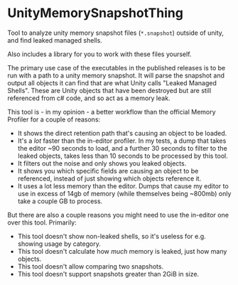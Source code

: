 # UnityMemorySnapshotThing

Tool to analyze unity memory snapshot files (`*.snapshot`) outside of unity, and find leaked managed shells.

Also includes a library for you to work with these files yourself.

The primary use case of the executables in the published releases is to be run with a path to a unity memory snapshot. It will parse the snapshot and output all objects it can find that are what Unity calls "Leaked Managed Shells". These are Unity objects that have been destroyed but are still referenced from c# code, and so act as a memory leak. 

This tool is - in my opinion - a better workflow than the official Memory Profiler for a couple of reasons:
- It shows the direct retention path that's causing an object to be loaded.
- It's a *lot* faster than the in-editor profiler. In my tests, a dump that takes the editor ~90 seconds to load, and a further 30 seconds to filter to the leaked objects, takes less than 10 seconds to be processed by this tool.
- It filters out the noise and only shows you leaked objects.
- It shows you which specific fields are causing an object to be referenced, instead of just showing which objects reference it.
- It uses a lot less memory than the editor. Dumps that cause my editor to use in excess of 14gb of memory (while themselves being ~800mb) only take a couple GB to process.

But there are also a couple reasons you might need to use the in-editor one over this tool. Primarily:
- This tool doesn't show non-leaked shells, so it's useless for e.g. showing usage by category.
- This tool doesn't calculate how *much* memory is leaked, just how many objects.
- This tool doesn't allow comparing two snapshots.
- This tool doesn't support snapshots greater than 2GiB in size.
